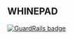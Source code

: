 ## WHINEPAD

[![GuardRails badge](https://badges.production.guardrails.io/shtakai/whinepad.svg)](https://www.guardrails.io)
